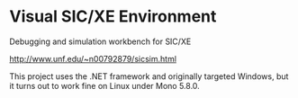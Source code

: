 # Visual SIC/XE Environment
Debugging and simulation workbench for SIC/XE

http://www.unf.edu/~n00792879/sicsim.html

This project uses the .NET framework and originally targeted Windows, but it turns out to work fine on Linux under Mono 5.8.0.
